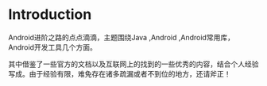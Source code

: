 # Introduction

Android进阶之路的点点滴滴，主题围绕Java ,Android ,Android常用库，Android开发工具几个方面。

其中借鉴了一些官方的文档以及互联网上的找到的一些优秀的内容，结合个人经验写成。由于经验有限，难免存在诸多疏漏或者不到位的地方，还请斧正！
